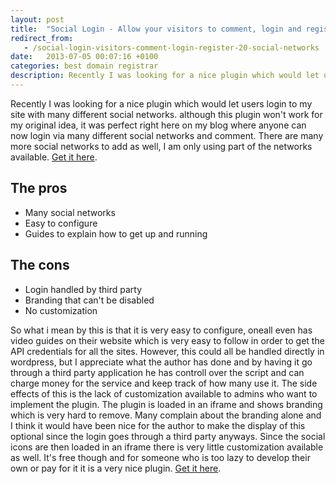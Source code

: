 ```yaml
---
layout: post
title:  "Social Login - Allow your visitors to comment, login and register with 20+ social networks"
redirect_from:
   - /social-login-visitors-comment-login-register-20-social-networks
date:   2013-07-05 00:07:16 +0100
categories: best domain registrar
description: Recently I was looking for a nice plugin which would let users login to my site with many different social networks. although this plugin won't work f...
---
```


Recently I was looking for a nice plugin which would let users login to my site with many different social networks. although this plugin won't work for my original idea, it was perfect right here on my blog where anyone can now login via many different social networks and comment. There are many more social networks to add as well, I am only using part of the networks available. [Get it here](http://wordpress.org/plugins/oa-social-login/ "Wordpress Social Login").

The pros
--------

- Many social networks
- Easy to configure
- Guides to explain how to get up and running

The cons
--------

- Login handled by third party
- Branding that can't be disabled
- No customization
 
 So what i mean by this is that it is very easy to configure, oneall even has video guides on their website which is very easy to follow in order to get the API credentials for all the sites. However, this could all be handled directly in wordpress, but I appreciate what the author has done and by having it go through a third party application he has controll over the script and can charge money for the service and keep track of how many use it. The side effects of this is the lack of customization available to admins who want to implement the plugin. The plugin is loaded in an iframe and shows branding which is very hard to remove. Many complain about the branding alone and I think it would have been nice for the author to make the display of this optional since the login goes through a third party anyways. Since the social icons are then loaded in an iframe there is very little customization available as well. It's free though and for someone who is too lazy to develop their own or pay for it it is a very nice plugin. [Get it here](http://wordpress.org/plugins/oa-social-login/ "Wordpress Social Login").